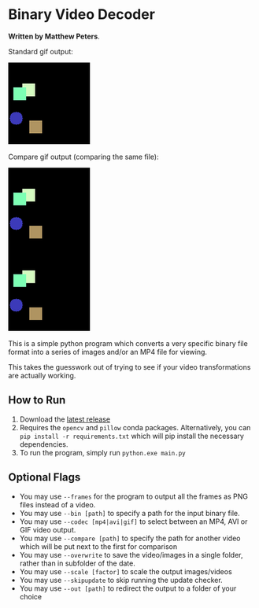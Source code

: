 # Binary Video Decoder

**Written by Matthew Peters**.

Standard gif output: 

![](assets/gif_output.gif)

Compare gif output (comparing the same file):

![](assets/gif_compare.gif)

This is a simple python program which converts a very specific binary file format into a series of images and/or an MP4 file for viewing.

This takes the guesswork out of trying to see if your video transformations are actually working.

## How to Run
1. Download the [latest release](https://github.com/FaintLocket424/BinaryVideoDecoder/releases/latest)
2. Requires the `opencv` and `pillow` conda packages. Alternatively, you can `pip install -r requirements.txt` which will pip install the necessary dependencies.
3. To run the program, simply run `python.exe main.py`

## Optional Flags

- You may use `--frames` for the program to output all the frames as PNG files instead of a video.
- You may use `--bin [path]` to specify a path for the input binary file.
- You may use `--codec [mp4|avi|gif]` to select between an MP4, AVI or GIF video output.
- You may use `--compare [path]` to specify the path for another video which will be put next to the first for comparison
- You may use `--overwrite` to save the video/images in a single folder, rather than in subfolder of the date.
- You may use `--scale [factor]` to scale the output images/videos
- You may use `--skipupdate` to skip running the update checker.
- You may use `--out [path]` to redirect the output to a folder of your choice